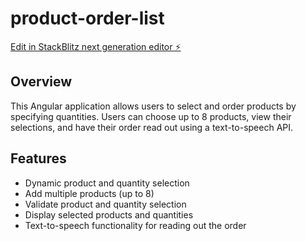 # product-order-list

[Edit in StackBlitz next generation editor ⚡️](https://stackblitz.com/~/github.com/Rijish13Ahuja/product-order-list)

## Overview
This Angular application allows users to select and order products by specifying quantities. Users can choose up to 8 products, view their selections, and have their order read out using a text-to-speech API.

## Features
- Dynamic product and quantity selection
- Add multiple products (up to 8)
- Validate product and quantity selection
- Display selected products and quantities
- Text-to-speech functionality for reading out the order
